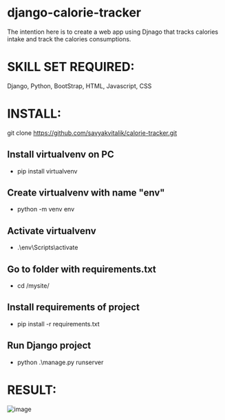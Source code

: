 # django-calorie-tracker
The intention here is to create a web app using Djnago that tracks calories intake and track the calories consumptions.

# SKILL SET REQUIRED:
 Django, Python, BootStrap, HTML, Javascript, CSS

# INSTALL:
git clone https://github.com/savyakvitalik/calorie-tracker.git

## Install virtualvenv on PC
- pip install virtualvenv

## Create virtualvenv with name "env"
- python -m venv env

## Activate virtualvenv
- .\env\Scripts\activate

## Go to folder with requirements.txt
- cd /mysite/

## Install requirements of project
- pip install -r requirements.txt

## Run Django project
- python .\manage.py runserver


# RESULT:
![image](https://user-images.githubusercontent.com/46977634/92306334-36119700-ef86-11ea-83ac-ef08373529ff.png)
